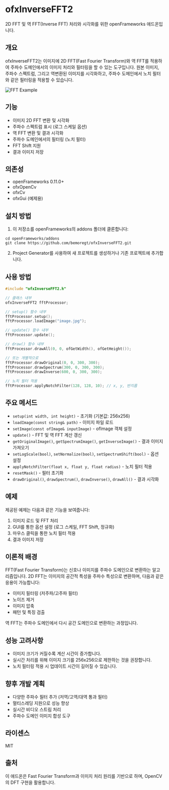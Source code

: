 # ofxInverseFFT2

2D FFT 및 역 FFT(Inverse FFT) 처리와 시각화를 위한 openFrameworks 애드온입니다.

## 개요

ofxInverseFFT2는 이미지에 2D FFT(Fast Fourier Transform)와 역 FFT를 적용하여 주파수 도메인에서의 이미지 처리와 필터링을 할 수 있는 도구입니다. 원본 이미지, 주파수 스펙트럼, 그리고 역변환된 이미지를 시각화하고, 주파수 도메인에서 노치 필터와 같은 필터링을 적용할 수 있습니다.

![FFT Example](images/example.png)

## 기능

- 이미지 2D FFT 변환 및 시각화
- 주파수 스펙트럼 표시 (로그 스케일 옵션)
- 역 FFT 변환 및 결과 시각화
- 주파수 도메인에서의 필터링 (노치 필터)
- FFT Shift 지원
- 결과 이미지 저장

## 의존성

- openFrameworks 0.11.0+
- ofxOpenCv
- ofxCv
- ofxGui (예제용)

## 설치 방법

1. 이 저장소를 openFrameworks의 addons 폴더에 클론합니다:
```
cd openFrameworks/addons
git clone https://github.com/bemoregt/ofxInverseFFT2.git
```

2. Project Generator를 사용하여 새 프로젝트를 생성하거나 기존 프로젝트에 추가합니다.

## 사용 방법

```cpp
#include "ofxInverseFFT2.h"

// 클래스 내부
ofxInverseFFT2 fftProcessor;

// setup() 함수 내부
fftProcessor.setup();
fftProcessor.loadImage("image.jpg");

// update() 함수 내부
fftProcessor.update();

// draw() 함수 내부
fftProcessor.drawAll(0, 0, ofGetWidth(), ofGetHeight());

// 또는 개별적으로
fftProcessor.drawOriginal(0, 0, 300, 300);
fftProcessor.drawSpectrum(300, 0, 300, 300);
fftProcessor.drawInverse(600, 0, 300, 300);

// 노치 필터 적용
fftProcessor.applyNotchFilter(128, 128, 10); // x, y, 반지름
```

## 주요 메서드

- `setup(int width, int height)` - 초기화 (기본값: 256x256)
- `loadImage(const string& path)` - 이미지 파일 로드
- `setImage(const ofImage& inputImage)` - ofImage 객체 설정
- `update()` - FFT 및 역 FFT 계산 갱신
- `getOriginalImage()`, `getSpectrumImage()`, `getInverseImage()` - 결과 이미지 가져오기
- `setLogScale(bool)`, `setNormalize(bool)`, `setSpectrumShift(bool)` - 옵션 설정
- `applyNotchFilter(float x, float y, float radius)` - 노치 필터 적용
- `resetMask()` - 필터 초기화
- `drawOriginal()`, `drawSpectrum()`, `drawInverse()`, `drawAll()` - 결과 시각화

## 예제

제공된 예제는 다음과 같은 기능을 보여줍니다:

1. 이미지 로드 및 FFT 처리
2. GUI를 통한 옵션 설정 (로그 스케일, FFT Shift, 정규화)
3. 마우스 클릭을 통한 노치 필터 적용
4. 결과 이미지 저장

## 이론적 배경

FFT(Fast Fourier Transform)는 신호나 이미지를 주파수 도메인으로 변환하는 알고리즘입니다. 2D FFT는 이미지의 공간적 특성을 주파수 특성으로 변환하며, 다음과 같은 응용이 가능합니다:

- 이미지 필터링 (저주파/고주파 필터)
- 노이즈 제거
- 이미지 압축
- 패턴 및 특징 검출

역 FFT는 주파수 도메인에서 다시 공간 도메인으로 변환하는 과정입니다.

## 성능 고려사항

- 이미지 크기가 커질수록 계산 시간이 증가합니다.
- 실시간 처리를 위해 이미지 크기를 256x256으로 제한하는 것을 권장합니다.
- 노치 필터링 적용 시 업데이트 시간이 길어질 수 있습니다.

## 향후 개발 계획

- 다양한 주파수 필터 추가 (저역/고역/대역 통과 필터)
- 멀티스레딩 지원으로 성능 향상
- 실시간 비디오 스트림 처리
- 주파수 도메인 이미지 합성 도구

## 라이센스

MIT

## 출처

이 애드온은 Fast Fourier Transform과 이미지 처리 원리를 기반으로 하며, OpenCV의 DFT 구현을 활용합니다.
